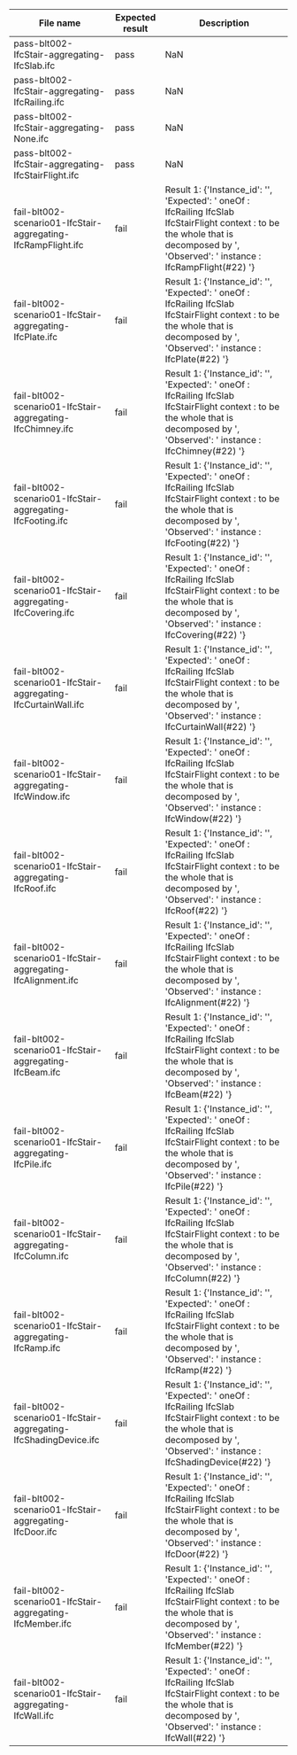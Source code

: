 

| File name | Expected result | Description |
| --- | --- | --- |
| pass-blt002-IfcStair-aggregating-IfcSlab.ifc | pass | NaN |
| pass-blt002-IfcStair-aggregating-IfcRailing.ifc | pass | NaN |
| pass-blt002-IfcStair-aggregating-None.ifc | pass | NaN |
| pass-blt002-IfcStair-aggregating-IfcStairFlight.ifc | pass | NaN |
| fail-blt002-scenario01-IfcStair-aggregating-IfcRampFlight.ifc | fail | Result 1: {'Instance\_id': '', 'Expected': ' oneOf : IfcRailing IfcSlab IfcStairFlight context : to be the whole that is decomposed by ', 'Observed': ' instance : IfcRampFlight(#22) '} |
| fail-blt002-scenario01-IfcStair-aggregating-IfcPlate.ifc | fail | Result 1: {'Instance\_id': '', 'Expected': ' oneOf : IfcRailing IfcSlab IfcStairFlight context : to be the whole that is decomposed by ', 'Observed': ' instance : IfcPlate(#22) '} |
| fail-blt002-scenario01-IfcStair-aggregating-IfcChimney.ifc | fail | Result 1: {'Instance\_id': '', 'Expected': ' oneOf : IfcRailing IfcSlab IfcStairFlight context : to be the whole that is decomposed by ', 'Observed': ' instance : IfcChimney(#22) '} |
| fail-blt002-scenario01-IfcStair-aggregating-IfcFooting.ifc | fail | Result 1: {'Instance\_id': '', 'Expected': ' oneOf : IfcRailing IfcSlab IfcStairFlight context : to be the whole that is decomposed by ', 'Observed': ' instance : IfcFooting(#22) '} |
| fail-blt002-scenario01-IfcStair-aggregating-IfcCovering.ifc | fail | Result 1: {'Instance\_id': '', 'Expected': ' oneOf : IfcRailing IfcSlab IfcStairFlight context : to be the whole that is decomposed by ', 'Observed': ' instance : IfcCovering(#22) '} |
| fail-blt002-scenario01-IfcStair-aggregating-IfcCurtainWall.ifc | fail | Result 1: {'Instance\_id': '', 'Expected': ' oneOf : IfcRailing IfcSlab IfcStairFlight context : to be the whole that is decomposed by ', 'Observed': ' instance : IfcCurtainWall(#22) '} |
| fail-blt002-scenario01-IfcStair-aggregating-IfcWindow.ifc | fail | Result 1: {'Instance\_id': '', 'Expected': ' oneOf : IfcRailing IfcSlab IfcStairFlight context : to be the whole that is decomposed by ', 'Observed': ' instance : IfcWindow(#22) '} |
| fail-blt002-scenario01-IfcStair-aggregating-IfcRoof.ifc | fail | Result 1: {'Instance\_id': '', 'Expected': ' oneOf : IfcRailing IfcSlab IfcStairFlight context : to be the whole that is decomposed by ', 'Observed': ' instance : IfcRoof(#22) '} |
| fail-blt002-scenario01-IfcStair-aggregating-IfcAlignment.ifc | fail | Result 1: {'Instance\_id': '', 'Expected': ' oneOf : IfcRailing IfcSlab IfcStairFlight context : to be the whole that is decomposed by ', 'Observed': ' instance : IfcAlignment(#22) '} |
| fail-blt002-scenario01-IfcStair-aggregating-IfcBeam.ifc | fail | Result 1: {'Instance\_id': '', 'Expected': ' oneOf : IfcRailing IfcSlab IfcStairFlight context : to be the whole that is decomposed by ', 'Observed': ' instance : IfcBeam(#22) '} |
| fail-blt002-scenario01-IfcStair-aggregating-IfcPile.ifc | fail | Result 1: {'Instance\_id': '', 'Expected': ' oneOf : IfcRailing IfcSlab IfcStairFlight context : to be the whole that is decomposed by ', 'Observed': ' instance : IfcPile(#22) '} |
| fail-blt002-scenario01-IfcStair-aggregating-IfcColumn.ifc | fail | Result 1: {'Instance\_id': '', 'Expected': ' oneOf : IfcRailing IfcSlab IfcStairFlight context : to be the whole that is decomposed by ', 'Observed': ' instance : IfcColumn(#22) '} |
| fail-blt002-scenario01-IfcStair-aggregating-IfcRamp.ifc | fail | Result 1: {'Instance\_id': '', 'Expected': ' oneOf : IfcRailing IfcSlab IfcStairFlight context : to be the whole that is decomposed by ', 'Observed': ' instance : IfcRamp(#22) '} |
| fail-blt002-scenario01-IfcStair-aggregating-IfcShadingDevice.ifc | fail | Result 1: {'Instance\_id': '', 'Expected': ' oneOf : IfcRailing IfcSlab IfcStairFlight context : to be the whole that is decomposed by ', 'Observed': ' instance : IfcShadingDevice(#22) '} |
| fail-blt002-scenario01-IfcStair-aggregating-IfcDoor.ifc | fail | Result 1: {'Instance\_id': '', 'Expected': ' oneOf : IfcRailing IfcSlab IfcStairFlight context : to be the whole that is decomposed by ', 'Observed': ' instance : IfcDoor(#22) '} |
| fail-blt002-scenario01-IfcStair-aggregating-IfcMember.ifc | fail | Result 1: {'Instance\_id': '', 'Expected': ' oneOf : IfcRailing IfcSlab IfcStairFlight context : to be the whole that is decomposed by ', 'Observed': ' instance : IfcMember(#22) '} |
| fail-blt002-scenario01-IfcStair-aggregating-IfcWall.ifc | fail | Result 1: {'Instance\_id': '', 'Expected': ' oneOf : IfcRailing IfcSlab IfcStairFlight context : to be the whole that is decomposed by ', 'Observed': ' instance : IfcWall(#22) '} |

